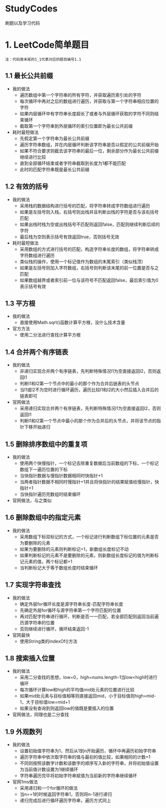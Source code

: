# StudyCodes
刷题以及学习代码
# 1. LeetCode简单题目
`注：代码类末尾的1_1代表对应的题目编号1.1`
## 1.1 最长公共前缀
* 我的做法
    * 遍历数组中第一个字符串的所有字符，并获取遍历索引处的字符
    * 每次循环中再对之后的数组进行遍历，并获取与第一个字符串相应位置的字符
    * 如果内层循环中有字符串长度超长了或者与外层循环获取的字符不同则结束循环
    * 截取第一个字符串到外层循环的索引位置即为最长公共前缀
* 耗时最短做法
    * 先假定第一个字符串为最长公共前缀
    * 遍历字符串数组，并在内层循环判断该字符串是否以假定的公共前缀开始
    * 如果不符合要求则截去该字符串的最后一位，剩余部分作为最长公共前缀继续进行比较
    * 直到全部循环结束或者字符串截取到长度为1都不能匹配
    * 此时的匹配字符串既是最长公共前缀
## 1.2 有效的括号
* 我的做法
    * 采用栈的数据结构进行括号的匹配，将字符串转成字符数组进行遍历
    * 如果是左括号则入栈，右括号则出栈并且判断出栈的字符是否与该右括号匹配
    * 如果出栈时栈为空或出栈括号不匹配则返回false，匹配则继续判断后续的字符
    * 最后栈为空则表示括号有效返回true，否则括号无效
* 耗时最短做法
    * 采用数组的方式进行括号的匹配，构造字符串长度的数组，将字符串转成字符数组进行遍历
    * 类似栈的操作，使用一个标记值作为数组的末尾索引（类似栈顶）
    * 如果是左括号则加入字符数组，右括号则判断该末尾的前一位置是否与之匹配
    * 如果数组越界或者索引前一位与该符号不匹配返回false，最后索引值为0表示括号有效
## 1.3 平方根
* 我的做法
    * 直接使用Math.sqrt()函数计算平方根，没什么技术含量
* 官方方法
    * 使用二分法进行查找计算平方根
## 1.4 合并两个有序链表
* 我的做法
    * 非递归实现合并两个有序链表，先判断特殊情况l1为空直接返回l2，否则返回l1
    * 判断l1和l2第一个节点中的最小的那个作为合并后链表的头节点
    * 当l1或l2不为空时进行循环遍历，遍历比较l1和l2的大小然后插入合并后的链表即可
* 官网做法
    * 采用递归实现合并两个有序链表，先判断特殊情况l1为空直接返回l2，否则返回l1
    * 判断l1和l2第一个节点中最小的那个作为合并后的头节点，并将该节点的指针下移开始递归
## 1.5 删除排序数组中的重复项
* 我的做法
    * 使用两个快慢指针，一个标记去除重复数据后当前数组的下标，一个标记数组下一遍历位置的下标
    * 当快指针数据与慢指针数据相同时快指针+1
    * 当两者指针数据不相同时慢指针+1并且将快指针的结果赋值给慢指针，快指针+1
    * 当快指针遍历完数组时结束循环
* 官网做法，与之类似
## 1.6 删除数组中的指定元素
* 我的做法
    * 采用数组下标双标记的方式，一个标记进行判断数组下标位置的元素是否为要删除的元素
    * 如果为要删除的元素则判断标记+1，新数组长度标记不动
    * 如果判断标记的元素不是要删除的元素，则新数组长度标记的值为判断标记元素的值，两个标记都+1
    * 当判断标记大于等于数组长度时结束循环
## 1.7 实现字符串查找
* 我的做法
    * 确定外层for循环长度是源字符串长度-匹配字符串长度
    * 先确定外层for循环与源字符串第一个字符匹配的位置
    * 再对匹配字符串进行循环，判断是否一一匹配，若全部匹配则返回当前遍历源字符串的位置
    * 否则继续进行循环，循环结束返回-1
* 官网最快
    * 使用String类的indexOf()方法
## 1.8 搜索插入位置
* 我的做法
    * 采用二分查找的思想，low=0，high=nums.length-1当low<high时进行循环
    * 每次循环计算low和high的平均值mid处元素的位置进行比较
    * 如果mid处元素与目标值相等则直接返回mid，小于目标值则high=mid-1，大于目标值low=mid+1
    * 如果没有查询到则返回low的值既是要插入的位置
* 官网做法，同理也是二分查找
## 1.9 外观数列
* 我的做法
    * 设置初始值字符串为1，然后从1到n开始遍历，循环中再遍历初始字符串
    * 遍历字符串中依次取字符串的值与最初的值比较，如果相同的计数+1
    * 不同则按照该数字计数和该数字的顺序写入新的字符串，并将初始值设置为当前值计数设置为1继续循环
    * 字符串遍历完毕将初始字符串赋值为当前新的字符串继续循环
* 官网1ms做法
    * 采用递归和一个for循环的做法
    * 当n==1的时候返回字符串1，否则将n-1进行递归
    * 递归完成后进行循环遍历字符串，遍历方式同上
